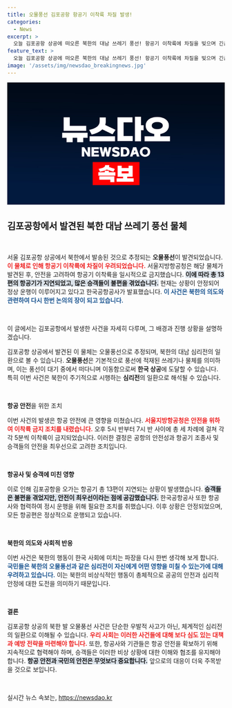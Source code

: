```yaml
---
title: 오물풍선 김포공항 항공기 이착륙 차질 발생!
categories:
  - News
excerpt: >
  오늘 김포공항 상공에 떠오른 북한의 대남 쓰레기 풍선! 항공기 이착륙에 차질을 빚으며 긴급 조치가 내려졌습니다. 이 미확인 물체의 정체는 과연 무엇일까요? 클릭하여 자세히 알아보세요!
feature_text: >
  오늘 김포공항 상공에 떠오른 북한의 대남 쓰레기 풍선! 항공기 이착륙에 차질을 빚으며 긴급 조치가 내려졌습니다. 이 미확인 물체의 정체는 과연 무엇일까요? 클릭하여 자세히 알아보세요!
image: '/assets/img/newsdao_breakingnews.jpg'
---
```


<p><img src="/assets/img/newsdao_breakingnews.jpg" alt="pcversion 속보" /></p>

<h2 data-ke-size="size26">김포공항에서 발견된 북한 대남 쓰레기 풍선 물체</h2>

<p data-ke-size="size16">&nbsp;</p>

<p>서울 김포공항 상공에서 북한에서 발송된 것으로 추정되는 <b>오물풍선</b>이 발견되었습니다. <b><span style="color: #ee2323;">이 물체로 인해 항공기 이착륙에 차질이 우려되었습니다.</span></b> 서울지방항공청은 해당 물체가 발견된 후, 안전을 고려하여 항공기 이착륙을 일시적으로 금지했습니다. <b><span style="background-color: #21538527;">이에 따라 총 13편의 항공기가 지연되었고, 많은 승객들이 불편을 겪었습니다.</span></b> 현재는 상황이 안정되어 정상 운행이 이루어지고 있다고 한국공항공사가 발표했습니다. <b><span style="color: #1a5490;">이 사건은 북한의 의도와 관련하여 다시 한번 논의의 장이 되고 있습니다.</span></b></p>

<p data-ke-size="size16">&nbsp;</p>

<p>이 글에서는 김포공항에서 발생한 사건을 자세히 다루며, 그 배경과 진행 상황을 설명하겠습니다.</p>

<p>김포공항 상공에서 발견된 이 물체는 오물풍선으로 추정되며, 북한의 대남 심리전의 일환으로 볼 수 있습니다. <b>오물풍선</b>은 기본적으로 풍선에 적재된 쓰레기나 물체를 의미하며, 이는 풍선이 대기 중에서 떠다니며 이동함으로써 <b>한국 상공</b>에 도달할 수 있습니다. 특히 이번 사건은 북한이 주기적으로 시행하는 <b>심리전</b>의 일환으로 해석될 수 있습니다.</p>

<p data-ke-size="size16">&nbsp;</p>

<p><b>항공 안전</b>을 위한 조치</p>

<p>이번 사건의 발생은 항공 안전에 큰 영향을 미쳤습니다. <b><span style="color: #ee2323;">서울지방항공청은 안전을 위하여 이착륙 금지 조치를 내렸습니다.</span></b> 오후 5시 반부터 7시 반 사이에 총 세 차례에 걸쳐 각각 5분씩 이착륙이 금지되었습니다. 이러한 결정은 공항의 안전성과 항공기 조종사 및 승객들의 안전을 최우선으로 고려한 조치입니다.</p>

<p data-ke-size="size16">&nbsp;</p>

<p><b>항공사 및 승객에 미친 영향</b></p>

<p>이로 인해 김포공항을 오가는 항공기 총 13편이 지연되는 상황이 발생했습니다. <b><span style="background-color: #21538527;">승객들은 불편을 겪었지만, 안전이 최우선이라는 점에 공감했습니다.</span></b> 한국공항공사 또한 항공사와 협력하여 정시 운행을 위해 필요한 조치를 취했습니다. 이후 상황은 안정되었으며, 모든 항공편은 정상적으로 운행되고 있습니다.</p>

<p data-ke-size="size16">&nbsp;</p>

<p><b>북한의 의도와 사회적 반응</b></p>

<p>이번 사건은 북한의 행동이 한국 사회에 미치는 파장을 다시 한번 생각해 보게 합니다. <b><span style="color: #1a5490;">국민들은 북한의 오물풍선과 같은 심리전이 자신에게 어떤 영향을 미칠 수 있는가에 대해 우려하고 있습니다.</span></b> 이는 북한의 비상식적인 행동이 총체적으로 공공의 안전과 심리적 안정에 대한 도전을 의미하기 때문입니다.</p>

<p data-ke-size="size16">&nbsp;</p>

<p><b>결론</b></p>

<p>김포공항 상공의 북한 발 오물풍선 사건은 단순한 우발적 사고가 아닌, 체계적인 심리전의 일환으로 이해될 수 있습니다. <b><span style="color: #ee2323;">우리 사회는 이러한 사건들에 대해 보다 심도 있는 대책과 예방 전략을 마련해야 합니다.</span></b> 또한, 항공사와 기관들은 항공 안전을 확보하기 위해 지속적으로 협력해야 하며, 승객들은 이러한 비상 상황에 대한 이해와 협조를 유지해야 합니다. <b><span style="background-color: #21538527;">항공 안전과 국민의 안전은 무엇보다 중요합니다.</span></b> 앞으로의 대응이 더욱 주목받을 것으로 보입니다. </p>

<p data-ke-size="size16">&nbsp;</p>
실시간 뉴스 속보는, <a href="https://newsdao.kr" rel="dofollow">https://newsdao.kr</a>


